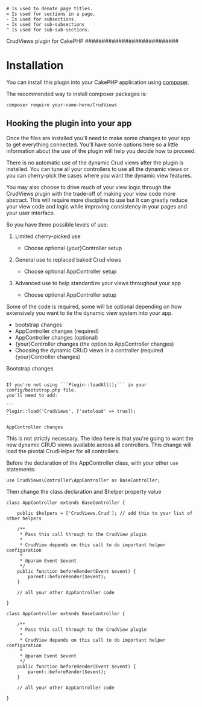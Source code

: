 
    # Is used to denote page titles.
    = Is used for sections in a page.
    - Is used for subsections.
    ~ Is used for sub-subsections
    ^ Is used for sub-sub-sections.
CrudViews plugin for CakePHP
############################

Installation
============

You can install this plugin into your CakePHP application using [composer](http://getcomposer.org).

The recommended way to install composer packages is:

```
composer require your-name-here/CrudViews
```

Hooking the plugin into your app
--------------------------------

Once the files are installed you'll need to make some changes to your app to get 
everything connected. You'll have some options here so a little information 
about the use of the plugin will help you decide how to proceed.

There is no automatic use of the dynamic Crud views after the plugin is installed. 
You can tune all your controllers to use all the dynamic views or you can 
cherry-pick the cases where you want the dynamic view features. 

You may also choose to drive much of your view logic through the CrudViews plugin 
with the trade-off of making your view code more abstract. This will require more 
discipline to use but it can greatly reduce your view code and logic while 
improving consistency in your pages and your user interface.

So you have three possible levels of use:

1. Limited cherry-picked use
    * Choose optional {your}Controller setup

2. General use to replaced baked Crud views
    * Choose optional AppController setup
3. Advanced use to help standardize your views throughout your app
    * Choose optional AppController setup

Some of the code is required, some will be optional depending on how extensively 
you want to tie the dynamic view system into your app.

* bootstrap changes
* AppController changes (required)
* AppController changes (optional)
* {your}Controller changes (the option to AppController changes)
* Choosing the dynamic CRUD views in a controller (required {your}Controller changes)

Bootstrap changes
~~~~~~~~~~~~~~~~~~

If you're not using ```Plugin::loadAll();``` in your config/bootstrap.php file, 
you'll need to add:

```
Plugin::load('CrudViews', ['autoload' => true]);
```

AppController changes
~~~~~~~~~~~~~~~~~~~~~~

This is not strictly necessary. The idea here is that you're going to want the new dynamic CRUD views available across all controllers. This change will load the pivotal CrudHelper for all controllers.

Before the declaration of the AppController class, with your other ```use``` statements:

```
use CrudViews\Controller\AppController as BaseController;
```

Then change the class declaration and $helper property value

```
class AppController extends BaseController {

	public $helpers = ['CrudViews.Crud']; // add this to your list of other helpers
	
	/**
	 * Pass this call through to the CrudView plugin
	 * 
	 * CrudView depends on this call to do important helper configuration
	 * 
	 * @param Event $event
	 */
	public function beforeRender(Event $event) {
		parent::beforeRender($event);
	}

	// all your other AppController code

}
```

```
class AppController extends BaseController {
	
	/**
	 * Pass this call through to the CrudView plugin
	 * 
	 * CrudView depends on this call to do important helper configuration
	 * 
	 * @param Event $event
	 */
	public function beforeRender(Event $event) {
		parent::beforeRender($event);
	}

	// all your other AppController code

}
```

